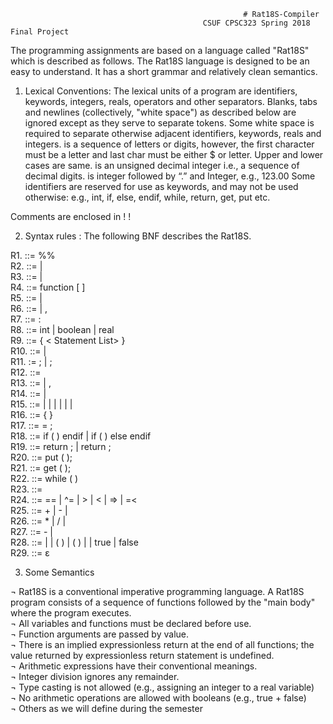                                                         # Rat18S-Compiler
                                               CSUF CPSC323 Spring 2018 Final Project

The programming assignments are based on a language called "Rat18S" which is described as
follows. The Rat18S language is designed to be an easy to understand.  It has a short grammar and  relatively clean semantics.  

1) Lexical Conventions:
The lexical units of a program are identifiers, keywords, integers, reals, operators and other 
separators.  Blanks, tabs and newlines (collectively, "white space") as described below
are ignored except as they serve to separate tokens.
Some white space is required to separate otherwise adjacent identifiers, keywords, reals and integers.
<Identifier> is a sequence of letters or digits, however, the first character must be a letter and last char must be either $ or letter. Upper and lower cases are same.
<Integer>  is an unsigned decimal integer i.e., a sequence of decimal digits.
<Real> is integer followed by “.” and Integer, e.g., 123.00
Some identifiers are reserved for use as keywords, and may not be used otherwise:
       e.g.,  int, if, else, endif,  while, return, get, put   etc.

 Comments are enclosed in    !        !

2) Syntax rules : The following BNF  describes the Rat18S.  <br />

R1. <Rat18S>  ::=   <Opt Function Definitions>   %%  <Opt Declaration List>  <Statement List>  <br />
R2. <Opt Function Definitions> ::= <Function Definitions>     |  <Empty><br />
R3. <Function Definitions>  ::= <Function> | <Function> <Function Definitions>   <br />
R4. <Function> ::= function  <Identifier>  [ <Opt Parameter List> ]  <Opt Declaration List>  <Body><br />
R5. <Opt Parameter List> ::=  <Parameter List>    |     <Empty><br />
R6. <Parameter List>  ::=  <Parameter>    |     <Parameter> , <Parameter List><br />
R7. <Parameter> ::=  <IDs > : <Qualifier> <br />
R8. <Qualifier> ::= int     |    boolean    |  real <br />
R9. <Body>  ::=  {  < Statement List>  }<br />
R10. <Opt Declaration List> ::= <Declaration List>   |    <Empty><br />
R11. <Declaration List>  := <Declaration> ;     |      <Declaration> ; <Declaration List><br />
R12. <Declaration> ::=   <Qualifier > <IDs>     <br />
R13. <IDs> ::=     <Identifier>    | <Identifier>, <IDs><br />
R14. <Statement List> ::=   <Statement>   | <Statement> <Statement List><br />
R15. <Statement> ::=   <Compound>  |  <Assign>  |   <If>  |  <Return>   | <Print>   |   <Scan>   |  <While> <br />
R16. <Compound> ::=   {  <Statement List>  } <br />
R17. <Assign> ::=     <Identifier> = <Expression> ;<br />
R18. <If> ::=     if  ( <Condition>  ) <Statement>   endif    |
                          if  ( <Condition>  ) <Statement>   else  <Statement>  endif   <br />
R19. <Return> ::=  return ; |  return <Expression> ;<br />
R20. <Print> ::=    put ( <Expression>);<br />
R21. <Scan> ::=    get ( <IDs> );<br />
R22. <While> ::=  while ( <Condition>  )  <Statement> <br />
R23. <Condition> ::=     <Expression>  <Relop>   <Expression><br />
R24. <Relop> ::=        ==   |   ^=    |   >     |   <    |   =>    |   =<      <br />
R25. <Expression>  ::=    <Expression> + <Term>    | <Expression>  - <Term>    |    <Term><br />
R26. <Term>    ::=      <Term>  *  <Factor>     |   <Term>  /  <Factor>     |     <Factor><br />
R27. <Factor> ::=      -  <Primary>    |    <Primary><br />
R28. <Primary> ::=     <Identifier>  |  <Integer>  |   <Identifier>  ( <IDs> )   |   ( <Expression> )   |
                                     <Real>  |   true   |  false        <br />
R29. <Empty>   ::= ε<br />


3) Some Semantics

¬	Rat18S is a conventional imperative programming language. A Rat18S program consists of a sequence of functions followed by the "main body" where the program executes. <br />
¬	All variables and functions must be declared before use.<br />
¬	Function arguments are passed by value. <br />
¬	There is an implied expressionless return at the end of all functions; the value returned by  expressionless return statement is undefined. <br />
¬	Arithmetic expressions have their conventional meanings. <br />
¬	Integer division ignores any remainder. <br />
¬	Type casting is not allowed (e.g., assigning an integer to a real variable)<br />
¬	No arithmetic operations are allowed with booleans (e.g., true + false)<br />
¬	Others as we will define during the semester <br />


